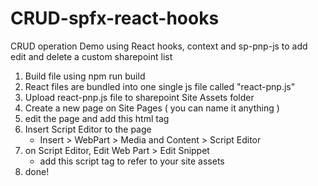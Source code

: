 # CRUD-spfx-react-hooks

CRUD operation Demo using React hooks, context and sp-pnp-js to add edit and delete a custom sharepoint list

1. Build file using npm run build
2. React files are bundled into one single js file called "react-pnp.js"
3. Upload react-pnp.js file to sharepoint Site Assets folder
4. Create a new page on Site Pages ( you can name it anything )
5. edit the page and add this html tag <div id="root"></div>
6. Insert Script Editor to the page
   - Insert > WebPart > Media and Content > Script Editor
7. on Script Editor, Edit Web Part > Edit Snippet
   - add this script tag to refer to your site assets
   <script type="text/javascript" src="your_sharepoint_url/SiteAssets/react-pnp.js"></script>
8. done!   
